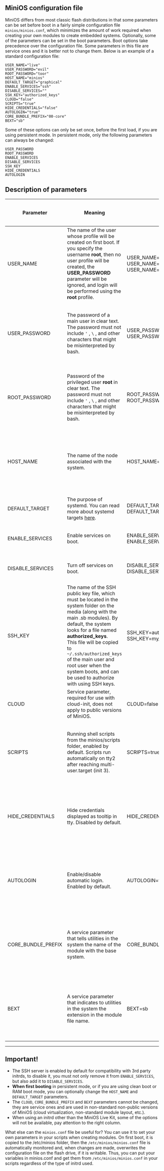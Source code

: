 ## MiniOS configuration file

MiniOS differs from most classic flash distributions in that some parameters can be set before boot in a fairly simple configuration file `minios/minios.conf`, which minimizes the amount of work required when creating your own modules to create embedded systems. Optionally, some of the parameters can be set in the boot parameters. Boot options take precedence over the configuration file. Some parameters in this file are service ones and it is better not to change them. Below is an example of a standard configuration file:

```
USER_NAME="live"
USER_PASSWORD="evil"
ROOT_PASSWORD="toor"
HOST_NAME="minios"
DEFAULT_TARGET="graphical"
ENABLE_SERVICES="ssh"
DISABLE_SERVICES=""
SSH_KEY="authorized_keys"
CLOUD="false"
SCRIPTS="true"
HIDE_CREDENTIALS="false"
AUTOLOGIN="true"
CORE_BUNDLE_PREFIX="00-core"
BEXT="sb"
```

Some of these options can only be set once, before the first load, if you are using persistent mode. In persistent mode, only the following parameters can always be changed:

```
USER_PASSWORD
ROOT_PASSWORD
ENABLE_SERVICES
DISABLE_SERVICES
SSH_KEY
HIDE_CREDENTIALS
AUTOLOGIN
```

## Description of parameters

| Parameter | Meaning | Example | Which initrd works with |
| --------- | ------- | ------- | ----------------------- |
| USER\_NAME | The name of the user whose profile will be created on first boot. If you specify the username <strong>root</strong>, then no user profile will be created, the **USER\_PASSWORD** parameter will be ignored, and login will be performed using the <strong>root</strong> profile. | USER\_NAME=live<br>USER\_NAME=user<br>USER\_NAME=root | <ul><li>MiniOS Live Kit</li></ul><ul><li>Slax Live Kit</li></ul><ul><li>UIRD</li></ul> |
| USER\_PASSWORD | The password of a main user in clear text. The password must not include `'` , `\` , and other characters that might be misinterpreted by bash. | USER\_PASSWORD=evil<br>USER\_PASSWORD=PxKYJnLK8cv0E3Hd | <ul><li>MiniOS Live Kit</li></ul><ul><li>Slax Live Kit</li></ul><ul><li>UIRD</li></ul> |
| ROOT\_PASSWORD | Password of the privileged user **root** in clear text. The password must not include `'` , `\` , and other characters that might be misinterpreted by bash. | ROOT\_PASSWORD=toor<br>ROOT\_PASSWORD=9gVIlgGsZtpKPsE8 | <ul><li>MiniOS Live Kit</li></ul><ul><li>Slax Live Kit</li></ul><ul><li>UIRD</li></ul> |
| HOST\_NAME | The name of the node associated with the system. | HOST\_NAME=minios | <ul><li>MiniOS Live Kit</li></ul><ul><li>Slax Live Kit</li></ul><ul><li>UIRD</li></ul> |
| DEFAULT\_TARGET | The purpose of systemd. You can read more about systemd targets [here](https://access.redhat.com/documentation/en-us/red_hat_enterprise_linux/8/html/configuring_basic_system_settings/working-with-systemd-targets_configuring-basic-system-settings). | DEFAULT\_TARGET=graphical<br>DEFAULT\_TARGET=multi-user | <ul><li>MiniOS Live Kit</li></ul> |
| ENABLE\_SERVICES | Enable services on boot. | ENABLE\_SERVICES=ssh<br>ENABLE\_SERVICES=ssh,firewalld | <ul><li>MiniOS Live Kit</li></ul> |
| DISABLE\_SERVICES | Turn off services on boot. | DISABLE\_SERVICES=docker<br>DISABLE\_SERVICES=docker,firewalld,ssh | <ul><li>MiniOS Live Kit</li></ul> |
| SSH\_KEY | The name of the SSH public key file, which must be located in the system folder on the media (along with the main .sb modules). By default, the system looks for a file named <strong>authorized\_keys</strong>.<br>This file will be copied to `~/.ssh/authorized_keys` of the main user and root user when the system boots, and can be used to authorize with using SSH keys. | SSH\_KEY=authorized\_keys<br>SSH\_KEY=my\_public\_key.pub | <ul><li>MiniOS Live Kit</li></ul><ul><li>Slax Live Kit</li></ul><ul><li>UIRD</li></ul> |
| CLOUD | Service parameter, required for use with cloud-init, does not apply to public versions of MiniOS. | CLOUD=false | <ul><li>MiniOS Live Kit</li></ul> |
| SCRIPTS | Running shell scripts from the minios/scripts folder, enabled by default. Scripts run automatically on tty2 after reaching multi-user.target (init 3). | SCRIPTS=true | <ul><li>MiniOS Live Kit</li></ul><ul><li>Slax Live Kit</li></ul><ul><li>UIRD</li></ul> |
| HIDE\_CREDENTIALS | Hide credentials displayed as tooltip in tty. Disabled by default. | HIDE\_CREDENTIALS=false | <ul><li>MiniOS Live Kit</li></ul><ul><li>Slax Live Kit</li></ul><ul><li>UIRD</li></ul> |
| AUTOLOGIN | Enable/disable automatic login. Enabled by default. | AUTOLOGIN=true | <ul><li>MiniOS Live Kit</li></ul><ul><li>Slax Live Kit</li></ul><ul><li>UIRD</li></ul> |
| CORE\_BUNDLE\_PREFIX | A service parameter that tells utilities in the system the name of the module with the base system. | CORE\_BUNDLE\_PREFIX=00-core | <ul><li>MiniOS Live Kit</li></ul><ul><li>Slax Live Kit</li></ul><ul><li>UIRD</li></ul> |
| BEXT | A service parameter that indicates to utilities in the system the extension in the module file name. | BEXT=sb | <ul><li>MiniOS Live Kit</li></ul><ul><li>Slax Live Kit</li></ul><ul><li>UIRD</li></ul> |

***

## Important!

* The SSH server is enabled by default for compatibility with 3rd party initrds, to disable it, you must not only remove it from `ENABLE_SERVICES`, but also add it to `DISABLE_SERVICES`.
* **When first booting** in persistent mode, or if you are using clean boot or RAM boot mode, you can optionally change the `HOST_NAME` and `DEFAULT_TARGET` parameters.
* The `CLOUD`, `CORE_BUNDLE_PREFIX` and `BEXT` parameters cannot be changed, they are service ones and are used in non-standard non-public versions of MiniOS (cloud virtualization, non-standard module layout, etc.).
* When using an initrd other than the MiniOS Live Kit, some of the options will not be available, pay attention to the right column.

What else can the `minios.conf` file be useful for? You can use it to set your own parameters in your scripts when creating modules. On first boot, it is copied to the /etc/minios folder, then the `/etc/minios/minios.conf` file is automatically monitored and, when changes are made, overwrites the configuration file on the flash drive, if it is writable. Thus, you can put your variables in minios.conf and get them from `/etc/minios/minios.conf` in your scripts regardless of the type of initrd used.